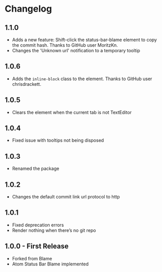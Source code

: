 # Changelog

## 1.1.0
* Adds a new feature: Shift-click the status-bar-blame element to copy the commit hash. Thanks to GitHub user MoritzKn.
* Changes the 'Unknown url' notification to a temporary tooltip

## 1.0.6
* Adds the `inline-block` class to the element. Thanks to GitHub user chrisdrackett.

## 1.0.5
* Clears the element when the current tab is not TextEditor

## 1.0.4
* Fixed issue with tooltips not being disposed

## 1.0.3
* Renamed the package

## 1.0.2
* Changes the default commit link url protocol to http

## 1.0.1
* Fixed deprecation errors
* Render nothing when there’s no git repo

## 1.0.0 - First Release
* Forked from Blame
* Atom Status Bar Blame implemented
